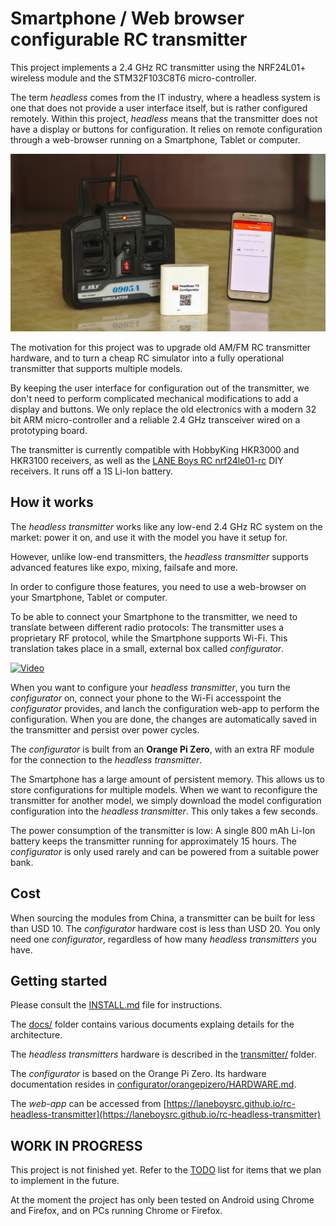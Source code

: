 # Smartphone / Web browser configurable RC transmitter

This project implements a 2.4 GHz RC transmitter using the NRF24L01+ wireless module and the STM32F103C8T6 micro-controller.

The term *headless* comes from the IT industry, where a headless system is one that does not provide a user interface itself, but is rather configured remotely. Within this project, *headless* means that the transmitter does not have a display or buttons for configuration. It relies on remote configuration through a web-browser running on a Smartphone, Tablet or computer.

![transmitter, configurator and web-app](docs/transmitter-configurator-phone.jpg)

The motivation for this project was to upgrade old AM/FM RC transmitter hardware, and to turn a cheap RC simulator into a fully operational transmitter that supports multiple models.

By keeping the user interface for configuration out of the transmitter, we don't need to perform complicated mechanical modifications to add a display and buttons. We only replace the old electronics with a modern 32 bit ARM micro-controller and a reliable 2.4 GHz transceiver wired on a prototyping board.

The transmitter is currently compatible with HobbyKing HKR3000 and HKR3100 receivers, as well as the [LANE Boys RC nrf24le01-rc](https://github.com/laneboysrc/nrf24l01-rc) DIY receivers. It runs off a 1S Li-Ion battery.


## How it works

The *headless transmitter* works like any low-end 2.4 GHz RC system on the market: power it on, and use it with the model you have it setup for.

However, unlike low-end transmitters, the *headless transmitter* supports advanced features like expo, mixing, failsafe and more.

In order to configure those features, you need to use a web-browser on your Smartphone, Tablet or computer.

To be able to connect your Smartphone to the transmitter, we need to translate between different radio protocols: The transmitter uses a proprietary RF protocol, while the Smartphone supports Wi-Fi. This translation takes place in a small, external box called *configurator*.

[![Video](http://img.youtube.com/vi/0TWwRhdeHpA/0.jpg)](http://www.youtube.com/watch?v=0TWwRhdeHpA)

When you want to configure your *headless transmitter*, you turn the *configurator* on, connect your phone to the Wi-Fi accesspoint the *configurator* provides, and lanch the configuration web-app to perform the configuration. When you are done, the changes are automatically saved in the transmitter and persist over power cycles.

The *configurator* is built from an **Orange Pi Zero**, with an extra RF module for the connection to the *headless transmitter*.

The Smartphone has a large amount of persistent memory. This allows us to store configurations for multiple models. When we want to reconfigure the transmitter for another model, we simply download the model configuration configuration into the *headless transmitter*. This only takes a few seconds.

The power consumption of the transmitter is low: A single 800 mAh Li-Ion battery keeps the transmitter running for approximately 15 hours. The *configurator* is only used rarely and can be powered from a suitable power bank.


## Cost

When sourcing the modules from China, a transmitter can be built for less than USD 10. The *configurator* hardware cost is less than USD 20. You only need one *configurator*, regardless of how many *headless transmitters* you have.


## Getting started

Please consult the [INSTALL.md](INSTALL.md) file for instructions.

The [docs/](docs) folder contains various documents explaing details for the architecture.

The *headless transmitters* hardware is described in the [transmitter/](transmitter/) folder.

The *configurator* is based on the Orange Pi Zero. Its hardware documentation resides in
[configurator/orangepizero/HARDWARE.md](configurator/orangepizero/HARDWARE.md).

The *web-app* can be accessed from [https://laneboysrc.github.io/rc-headless-transmitter](https://laneboysrc.github.io/rc-headless-transmitter)


## WORK IN PROGRESS

This project is not finished yet. Refer to the [TODO](TODO.md) list for items that we plan to implement in the future.

At the moment the project has only been tested on Android using Chrome and Firefox, and on PCs running Chrome or Firefox.

